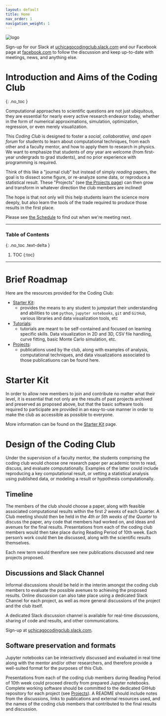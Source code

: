 ```yaml
---
layout: default
title: Home
nav_order: 1
navigation_weight: 1
---
```


![logo](https://d3qi0qp55mx5f5.cloudfront.net/shared-resources/i/template/uc_wordmark_hires.gif)

Sign-up for our Slack at [uchicagocodingclub.slack.com](https://uchicagocodingclub.slack.com) and our Facebook page at [facebook.com](https://www.facebook.com/UChicago-Physics-Coding-Club-2208956475888946/) to follow the discussion and keep up-to-date with meetings, news, and anything else.

# Introduction and Aims of the Coding Club
{: .no_toc }

Computational approaches to scientific questions are not just ubiquitous, they are essential for nearly every active research endeavor today, whether in the form of numerical approximations, simulation, optimization, regression, or even merely visualization.

This *Coding Club* is designed to foster a *social, collaborative, and open forum* for students to learn about computational techniques, from each other and a faculty mentor, and how to apply them to research in physics.
We want to emphasize that students of _any_ year are welcome (from first-year undergrads to grad students), and no prior experience with programming is required.

Think of this like a "journal club" but instead of simply _reading_ papers, the goal is to dissect some figure, or re-analyze some data, or reproduce a statistical result.
These "Projects" (see [the Projects page](./Projects/index.md)) can then grow and transform in whatever direction the club members are inclined!

The hope is that not only will this help students learn the science more deeply, but also learn the tools of the trade required to produce those results in the first place.

Please see [the Schedule](./Schedule/index.md) to find out when we're meeting next.

---

### Table of Contents
{: .no_toc .text-delta }

1. TOC
{:toc}

---

# Brief Roadmap

Here are the resources provided for the Coding Club:

* [Starter Kit](./StarterKit/index.md): 
   * provides the means to any student to jumpstart their understanding and abilities to use `python`, `jupyter notebooks`, `git` and `GitHub`, various libraries and data visualization tools, etc
* [Tutorials](./Tutorials/index.md): 
   * tutorials are meant to be self-contained and focused on learning specific skills. Data visualization in 2D and 3D, CSV file handling, curve fitting, basic Monte Carlo simulation, etc.
* [Projects](./Projects/index.md): 
   * publications used by the club, along with examples of analysis, computational techniques, and data visualizations associated to those publicatiuons can be found here.

# Starter Kit

In order to allow new members to join and contribute no matter what their level, it is essential that not only are the results of past projects archived and preserved as proposed above, but that the basic software tools required to participate are provided in an easy-to-use manner in order to make the club as accessible as possible to everyone. 

More information can be found on the [Starter Kit](./StarterKit/index.md) page.

# Design of the Coding Club

Under the supervision of a faculty mentor, the students comprising the coding club would choose one research paper per academic term to read, discuss, and evaluate computationally.
Examples of the latter could include reproducing a key computational result, or vetting a statistical analysis using published data, or modeling a result or hypothesis computationally. 

## Timeline

The members of the club should choose a paper, along with feasible associated computational results within the first *2 weeks* of each Quarter.
A Club meeting should then be held in the *4th or 5th weeks of the Quarter* to discuss the paper, any code that members had worked on, and ideas and avenues for the final results.
Presentations from each of the coding club members would then take place during Reading Period of 10th week.
Each person’s work could then be discussed, along with the scientific results themselves.

Each new term would therefore see new publications discussed and new projects proposed. 

## Discussions and Slack Channel

Informal discussions should be held in the interim amongst the coding club members to evaluate the possible avenues to achieving the proposed results.
Online discussion can also take place using a dedicated Slack Channel for each project, as well as more general discussions of the project and the club itself. 

A dedicated Slack discussion channel is available for real-time discussions, sharing of code and results, and other communications.

Sign-up at [uchicagocodingclub.slack.com](https://uchicagocodingclub.slack.com).

## Software preservation and formats

Jupyter notebooks can be interactively discussed and evaluated in real time along with the mentor and/or other researchers, and therefore provide a well-suited format for the purposes of this Club.

Presentations from each of the coding club members during Reading Period of 10th week could proceed directly from prepared Jupyter notebooks.
Complete working software should be committed to the dedicated GitHub repository for each project (see [Projects](./Projects/index.md)).
A README should include notes from the discussions, links to publications and external resources used, and the names of the coding club members that contributed to the final results and discussion.

